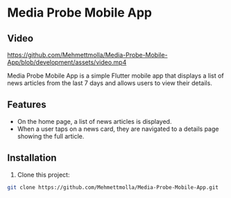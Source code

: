 # Media Probe Mobile App
## Video
https://github.com/Mehmettmolla/Media-Probe-Mobile-App/blob/development/assets/video.mp4

Media Probe Mobile App is a simple Flutter mobile app that displays a list of news articles from the last 7 days and allows users to view their details.

## Features

- On the home page, a list of news articles is displayed.
- When a user taps on a news card, they are navigated to a details page showing the full article.

## Installation

1. Clone this project:

```bash
git clone https://github.com/Mehmettmolla/Media-Probe-Mobile-App.git






